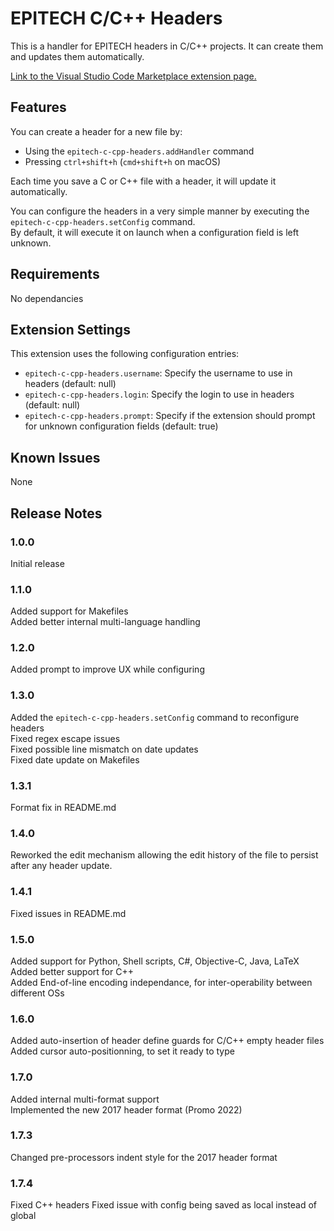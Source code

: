 # EPITECH C/C++ Headers

This is a handler for EPITECH headers in C/C++ projects.
It can create them and updates them automatically.

[Link to the Visual Studio Code Marketplace extension page.](https://marketplace.visualstudio.com/items?itemName=nicolaspolomack.epitech-c-cpp-headers)

## Features

You can create a header for a new file by:
- Using the `epitech-c-cpp-headers.addHandler` command
- Pressing `ctrl+shift+h` (`cmd+shift+h` on macOS)

Each time you save a C or C++ file with a header, it will update it automatically.

You can configure the headers in a very simple manner by executing the `epitech-c-cpp-headers.setConfig` command.  
By default, it will execute it on launch when a configuration field is left unknown.

## Requirements

No dependancies

## Extension Settings

This extension uses the following configuration entries:

* `epitech-c-cpp-headers.username`: Specify the username to use in headers (default: null)
* `epitech-c-cpp-headers.login`: Specify the login to use in headers (default: null)
* `epitech-c-cpp-headers.prompt`: Specify if the extension should prompt for unknown configuration fields (default: true)

## Known Issues

None

## Release Notes

### 1.0.0

Initial release

### 1.1.0

Added support for Makefiles  
Added better internal multi-language handling

### 1.2.0

Added prompt to improve UX while configuring

### 1.3.0

Added the `epitech-c-cpp-headers.setConfig` command to reconfigure headers  
Fixed regex escape issues  
Fixed possible line mismatch on date updates  
Fixed date update on Makefiles

### 1.3.1

Format fix in README.md

### 1.4.0

Reworked the edit mechanism allowing the edit history of the file to persist after any header update.

### 1.4.1

Fixed issues in README.md

### 1.5.0

Added support for Python, Shell scripts, C#, Objective-C, Java, LaTeX  
Added better support for C++  
Added End-of-line encoding independance, for inter-operability between different OSs  

### 1.6.0

Added auto-insertion of header define guards for C/C++ empty header files  
Added cursor auto-positionning, to set it ready to type  

### 1.7.0

Added internal multi-format support  
Implemented the new 2017 header format (Promo 2022)  

### 1.7.3

Changed pre-processors indent style for the 2017 header format  

### 1.7.4

Fixed C++ headers
Fixed issue with config being saved as local instead of global